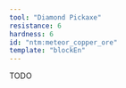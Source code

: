 ```yaml
---
tool: "Diamond Pickaxe"
resistance: 6
hardness: 6
id: "ntm:meteor_copper_ore"
template: "blockEn"
---
```


TODO
